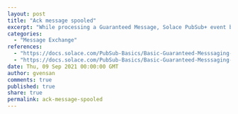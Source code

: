 ```yaml
---
layout: post
title: "Ack message spooled"
excerpt: "While processing a Guaranteed Message, Solace PubSub+ event broker delivers an acknowledgment to the publisher that the message has been successfully spooled"
categories:
  - "Message Exchange"
references:
  - "https://docs.solace.com/PubSub-Basics/Basic-Guaranteed-Messsaging-Operation.htm"
  - "https://docs.solace.com/PubSub-Basics/Basic-Guaranteed-Messsaging-Operation.htm"
date: Thu, 09 Sep 2021 00:00:00 GMT
author: gvensan
comments: true
published: true
share: true
permalink: ack-message-spooled
---
```

